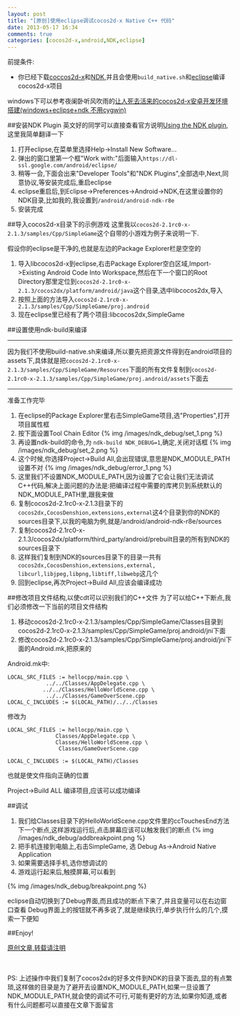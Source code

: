 ```yaml
---
layout: post
title: "[原创]使用eclipse调试cocos2d-x Native C++ 代码"
date: 2013-05-17 16:34
comments: true
categories: [cocos2d-x,android,NDK,eclipse]
---
```


前提条件:

* 你已经下载[coccos2d-x](http://cocos2d-x.org/projects/cocos2d-x/wiki/Download)和[NDK](http://developer.android.com/tools/sdk/ndk/index.html),并且会使用`build_native.sh`和[eclipse](http://www.eclipse.org/downloads/)编译cocos2d-x项目

windows下可以参考夜阑卧听风吹雨的[让人死去活来的cocos2d-x安卓开发环境搭建(windows+eclipse+ndk 不用cygwin)](http://www.cnblogs.com/ybgame/archive/2012/06/07/2540693.html)

##安装NDK Plugin
英文好的同学可以直接查看官方说明[Using the NDK plugin](http://tools.android.com/recent/usingthendkplugin),这里我简单翻译一下

1. 打开eclipse,在菜单里选择Help->Install New Software...
2. 弹出的窗口里第一个框"Work with:"后面输入`https://dl-ssl.google.com/android/eclipse/`
3. 稍等一会,下面会出来"Developer Tools"和"NDK Plugins",全部选中,Next,同意协议,等安装完成后,重启eclipse
4. eclipse重启后,到Eclipse->Preferences->Android->NDK,在这里设置你的NDK目录,比如我的,我设置到`/android/android-ndk-r8e`
5. 安装完成


##导入cocos2d-x目录下的示例游戏
这里我以`cocos2d-2.1rc0-x-2.1.3/samples/Cpp/SimpleGame`这个自带的小游戏为例子来说明一下.
<!-- more -->
假设你的eclipse是干净的,也就是左边的Package Explorer栏是空空的


1. 导入libcocos2d-x到eclipse,右击Package Explorer空白区域,Import->Existing Android Code Into Workspace,然后在下一个窗口的Root Directory那里定位到`cocos2d-2.1rc0-x-2.1.3/cocos2dx/platform/android/java`这个目录,选中libcocos2dx,导入
2. 按照上面的方法导入`cocos2d-2.1rc0-x-2.1.3/samples/Cpp/SimpleGame/proj.android`
3. 现在eclipse里已经有了两个项目:libcocos2dx,SimpleGame

##设置使用ndk-build来编译

__________________________________________
因为我们不使用build-native.sh来编译,所以要先把资源文件得到在android项目的assets下,具体就是把`cocos2d-2.1rc0-x-2.1.3/samples/Cpp/SimpleGame/Resources`下面的所有文件复制到`cocos2d-2.1rc0-x-2.1.3/samples/Cpp/SimpleGame/proj.android/assets`下面去

__________________________________________
准备工作完毕

1. 在eclipse的Package Explorer里右击SimpleGame项目,选"Properties",打开项目属性框
2. 按下面设置Tool Chain Editor
{% img /images/ndk_debug/set_1.png %}
3. 再设置ndk-build的命令,为 `ndk-build NDK_DEBUG=1`,确定,关闭对话框
{% img /images/ndk_debug/set_2.png %}
4. 这个时候,你选择Project->Build All,会出现错误,意思是NDK_MODULE_PATH设置不对
{% img /images/ndk_debug/error_1.png %}
5. 这里我们不设置NDK_MODULE_PATH,因为设置了它会让我们无法调试C++代码,解决上面问题的办法是:把编译过程中需要的库拷贝到系统默认的NDK_MODULE_PATH里,跟我来做
6. 复制cocos2d-2.1rc0-x-2.1.3目录下的`cocos2dx,CocosDenshion,extensions,external`这4个目录到你的NDK的sources目录下,以我的电脑为例,就是/android/android-ndk-r8e/sources
7. 复制cocos2d-2.1rc0-x-2.1.3/cocos2dx/platform/third_party/android/prebuilt目录的所有到NDK的sources目录下
8. 这样我们复制到NDK的sources目录下的目录一共有`cocos2dx,CocosDenshion,extensions,external, libcurl,libjpeg,libpng,libtiff,libwebp`这几个
9. 回到eclipse,再次Project->Build All,应该会编译成功

##修改项目文件结构,以使cdt可以识别我们的C++文件
为了可以给C++下断点,我们必须修改一下当前的项目文件结构

1. 移动cocos2d-2.1rc0-x-2.1.3/samples/Cpp/SimpleGame/Classes目录到cocos2d-2.1rc0-x-2.1.3/samples/Cpp/SimpleGame/proj.android/jni下面
2. 修改cocos2d-2.1rc0-x-2.1.3/samples/Cpp/SimpleGame/proj.android/jni下面的Android.mk,把原来的

Android.mk中:

	LOCAL_SRC_FILES := hellocpp/main.cpp \
				../../Classes/AppDelegate.cpp \
               ../../Classes/HelloWorldScene.cpp \
	   			../../Classes/GameOverScene.cpp	                      
	LOCAL_C_INCLUDES := $(LOCAL_PATH)/../../Classes	

修改为

	LOCAL_SRC_FILES := hellocpp/main.cpp \
                   Classes/AppDelegate.cpp \
                   Classes/HelloWorldScene.cpp \
		   			Classes/GameOverScene.cpp
                   
	LOCAL_C_INCLUDES := $(LOCAL_PATH)/Classes    
	
也就是使文件指向正确的位置

Project->Build ALL 编译项目,应该可以成功编译


##调试

1. 我们给Classes目录下的HelloWorldScene.cpp文件里的ccTouchesEnd方法下一个断点,这样游戏运行后,点击屏幕应该可以触发我们的断点
{% img /images/ndk_debug/addbreakpoint.png %}
2. 把手机连接到电脑上,右击SimpleGame, 选 Debug As->Android Native Application
3. 如果需要选择手机,选你想调试的
4. 游戏运行起来后,触摸屏幕,可以看到

{% img /images/ndk_debug/breakpoint.png %}

eclipse自动切换到了Debug界面,而且成功的断点下来了,并且变量可以在右边窗口查看
Debug界面上的按钮就不再多说了,就是继续执行,单步执行什么的几个,摸索一下便知

##Enjoy!

[原创文章,转载请注明](http://blog.ready4go.com/)
<br/><br/><br/>

PS:
上述操作中我们复制了cocos2dx的好多文件到NDK的目录下面去,显的有点繁琐,这样做的目录是为了避开去设置NDK_MODULE_PATH,如果一旦设置了NDK_MODULE_PATH,就会使的调试不可行,可能有更好的方法,如果你知道,或者有什么问题都可以直接在文章下面留言